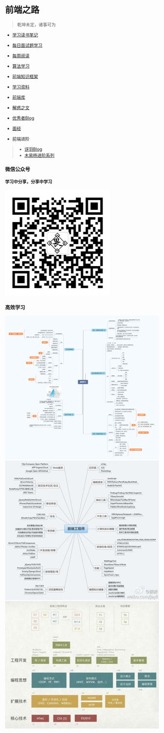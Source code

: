  #  前端之路 #  
 
 > 乾坤未定，诸事可为

- [学习读书笔记](//github.com/LuoShengMen/StudyNotes/tree/master/readNotes)

- [每日面试题学习](//github.com/LuoShengMen/StudyNotes/tree/master/DailyQuestion)

- [每周阅读](https://github.com/LuoShengMen/StudyNotes/blob/master/Weeklyreading)

- [算法学习](https://github.com/LuoShengMen/StudyNotes/tree/master/algorithm)

- [前端知识框架](https://github.com/LuoShengMen/StudyNotes/tree/master/frontend)

- [学习资料](//github.com/LuoShengMen/StudyNotes/tree/master/learningMaterials/data.md)

- [前端库](https://github.com/XIN-G/awesome-f2e-libs)

- [解惑之文](https://github.com/LuoShengMen/StudyNotes/blob/master/Article/Readme.md)

- [优秀者Blog](https://github.com/LuoShengMen/StudyNotes/blob/master/OtherBlog/Readme.md)

- [面经](https://github.com/LuoShengMen/StudyNotes/blob/master/InterviewQuestions/Readme.md)

- 前端进阶
 > * [讶羽Blog](https://github.com/mqyqingfeng/Blog)
 > * [木易杨进阶系列](https://github.com/yygmind/blog)
 
 ### 微信公众号
 #### 学习中分享，分享中学习
 
 ![](/images/qrcode_for_gh_49e7ce78cb69_344.jpg)
 
 ### 高效学习
 ![](/images/高效学习.png)
 ![](/images/learning.jpg)
 ![](/images/web.jpg)

  
